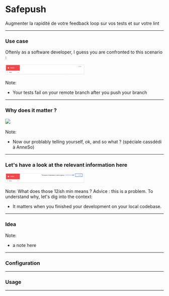 # Safepush

Augmenter la rapidité de votre feedback loop sur vos tests et sur votre lint

---

### Use case

Oftenly as a software developer, I guess you are confronted to this scenario :

<img src="assets/images/circle_fail.png" style="width: 50%;" />

Note:
 - Your tests fail on your remote branch after you push your branch

---

### Why does it matter ?

<img src="assets/images/should_i_care.png" style="width: 50%;" />

Note:
 - Now our problably telling yourself, ok, and so what ? (spéciale cassdédi à AnneSo)

---

### Let's have a look at the relevant information here

<img src="assets/images/circle_fail_info.png" style="width: 50%;" />

Note:
What does those 12ish min means ? Advice : this is a problem. To understand why, let's dig into the context:
 - It matters when you finished your development on your local codebase.

---

### Idea


Note:
- a note here

---

### Configuration

---

### Usage

---
